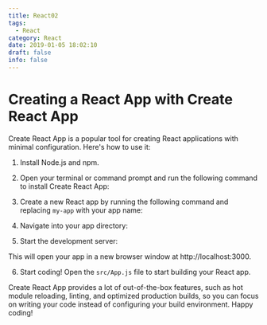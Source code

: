 ```yaml
---
title: React02
tags:
  - React
category: React
date: 2019-01-05 18:02:10
draft: false
info: false
---
```

# Creating a React App with Create React App

Create React App is a popular tool for creating React applications with minimal configuration. Here's how to use it:

1. Install Node.js and npm.

2. Open your terminal or command prompt and run the following command to install Create React App:

3. Create a new React app by running the following command and replacing `my-app` with your app name:

4. Navigate into your app directory:

5. Start the development server:


This will open your app in a new browser window at http://localhost:3000.

6. Start coding! Open the `src/App.js` file to start building your React app.

Create React App provides a lot of out-of-the-box features, such as hot module reloading, linting, and optimized production builds, so you can focus on writing your code instead of configuring your build environment. Happy coding!

